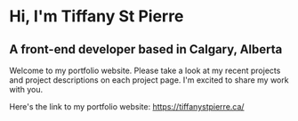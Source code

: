 # Hi, I'm Tiffany St Pierre

## A front-end developer based in Calgary, Alberta

Welcome to my portfolio website. Please take a look at my recent projects and project descriptions on each project page. I'm excited to share my work with you.

Here's the link to my portfolio website: https://tiffanystpierre.ca/

